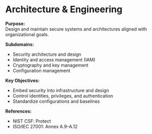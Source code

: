 # Architecture & Engineering
**Purpose:**  
Design and maintain secure systems and architectures aligned with organizational goals.

**Subdomains:**  
- Security architecture and design  
- Identity and access management (IAM)  
- Cryptography and key management  
- Configuration management

**Key Objectives:**  
- Embed security into infrastructure and design  
- Control identities, privileges, and authentication  
- Standardize configurations and baselines

**References:**  
- NIST CSF: Protect  
- ISO/IEC 27001: Annex A.9–A.12  
